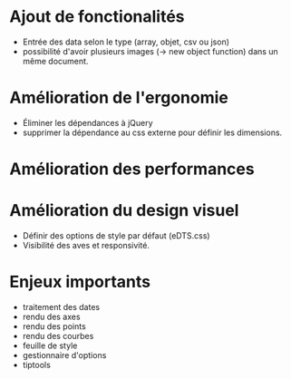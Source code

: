 # Ajout de fonctionalités

  - Entrée des data selon le type (array, objet, csv ou json)
  - possibilité d'avoir plusieurs images (-> new object function) dans un même document.


# Amélioration de l'ergonomie

  - Éliminer les dépendances à jQuery
  - supprimer la dépendance au css externe pour définir les dimensions.


# Amélioration des performances

# Amélioration du design visuel

  - Définir des options de style par défaut (eDTS.css)
  - Visibilité des aves et responsivité.

# Enjeux importants

  - traitement des dates
  - rendu des axes
  - rendu des points
  - rendu des courbes
  - feuille de style
  - gestionnaire d'options
  - tiptools
